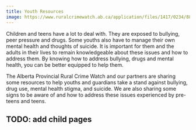 ```yaml
---
title: Youth Resources
image: https://www.ruralcrimewatch.ab.ca/application/files/1417/0234/8859/rcw--banner-06.jpg
---
```


Children and teens have a lot to deal with. They are exposed to bullying, peer pressure and drugs. Some youths also have to manage their own mental health and thoughts of suicide. It is important for them and the adults in their lives to remain knowledgeable about these issues and how to address them. By knowing how to address bullying, drugs and mental health, you can be better equipped to help them.

The Alberta Provincial Rural Crime Watch and our partners are sharing some resources to help youths and guardians take a stand against bullying, drug use, mental health stigma, and suicide. We are also sharing some signs to be aware of and how to address these issues experienced by pre-teens and teens.

## TODO: add child pages